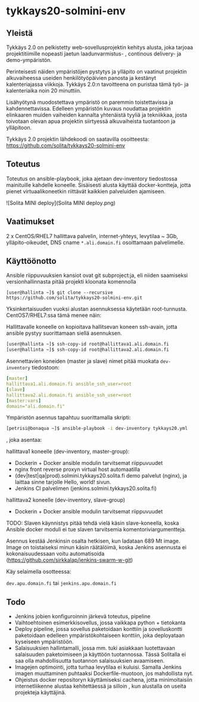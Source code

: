 # tykkays20-solmini-env

## Yleistä

Tykkäys 2.0 on pelkistetty web-sovellusprojektin kehitys alusta, joka tarjoaa projektitiimille nopeasti jaetun laadunvarmistus- , continous delivery- ja demo-ympäristön.

Perinteisesti näiden ympäristöjen pystytys ja ylläpito on vaatinut projektin alkuvaiheessa useiden henkilötyöpäivien panosta ja kestänyt kalenteriajassa viikkoja. Tykkäys 2.0:n tavoitteena on puristaa tämä työ- ja kalenteriaika noin 20 minuttiin.

Lisähyötynä muodostettava ympäristö on paremmin toistettavissa ja kahdennettavissa. Edelleen ympäristön kuvaus noudattaa projektin elinkaaren muiden vaiheiden kannalta yhtenäistä tyyliä ja tekniikkaa, josta toivotaan olevan apua projektin siirtyessä alkuvaiheista tuotantoon ja ylläpitoon.

Tykkäys 2.0 projektin lähdekoodi on saatavilla osoitteesta:
https://github.com/solita/tykkays20-solmini-env

## Toteutus

Toteutus on ansible-playbook, joka ajetaan dev-inventory tiedostossa mainituille kahdelle koneelle. Sisäisesti alusta käyttää docker-kontteja, jotta pienet virtuaalikoneetkin riittävät kaikkien palveluiden ajamiseen.

![Solita MINI deploy](Solita MINI deploy.png)

## Vaatimukset

2 x CentOS/RHEL7 hallittava palvelin, internet-yhteys, levytilaa ~ 3Gb, ylläpito-oikeudet, DNS cname `*.ali.domain.fi` osoittamaan palvelimelle.

## Käyttöönotto

Ansible riippuvuuksien kansiot ovat git subproject:ja, eli niiden saamiseksi versionhallinnasta pitää projekti kloonata komennolla

`[user@hallinta ~]$ git clone --recursive https://github.com/solita/tykkays20-solmini-env.git`

Yksinkertaisuuden vuoksi alustan asennuksessa käytetään root-tunnusta.
CentOS7/RHEL7:ssa tämä menee näin:

Hallittavalle koneelle on kopioitava hallitsevan koneen ssh-avain, jotta ansible pystyy suorittamaan siellä asennuksen.
````bash
[user@hallinta ~]$ ssh-copy-id root@hallittava1.ali.domain.fi
[user@hallinta ~]$ ssh-copy-id root@hallittava2.ali.domain.fi
````

Asennettavien koneiden (master ja slave) nimet pitää muokata `dev-inventory` tiedostoon:

````yaml
[master]
hallittava1.ali.domain.fi ansible_ssh_user=root
[slave]
hallittava2.ali.domain.fi ansible_ssh_user=root
[master:vars]
domain="ali.domain.fi"
````

Ympäristön asennus tapahtuu suorittamalla skripti:

````bash
[petrisi@bonaqua ~]$ ansible-playbook -i dev-inventory tykkays20.yml
````

, joka asentaa:

hallittava1 koneelle (dev-inventory, master-group):
 - Dockerin + Docker ansible modulin tarvitsemat riippuvuudet
 - nginx front reverse proxyn virtual host automaatilla
 - (dev|test|qa|prod).solmini.tykkays20.solita.fi demo palvelut (nginx), ja laittaa sinne tarjolle Hello, world! sivun.
 - Jenkins CI palvelimen (jenkins.solmini.tykkays20.solita.fi)

hallittava2 koneelle (dev-inventory, slave-group)
 - Dockerin + Docker ansible modulin tarvitsemat riippuvuudet

TODO: Slaven käynnistys pitää tehdä vielä käsin slave-koneella, koska Ansible docker moduli ei tue slaven tarvitsemia komentoriviargumentteja.

Asennus kestää Jenkinsin osalta hetkisen, kun ladataan 689 Mt image. Image on toistaiseksi minun käsin räätälöimä, koska Jenkins asennusta ei kokonaisuudessaan voitu automatisoida (https://github.com/sirkkalap/jenkins-swarm-w-git)

Käy selaimella osotteessa:

`dev.apu.domain.fi` tai `jenkins.apu.domain.fi`

## Todo

- Jenkins jobien konfiguroinnin järkevä toteutus, pipeline
- Vaihtoehtoinen esimerkkisovellus, jossa vaikkapa python + tietokanta
- Deploy pipeline, jossa sovellus paketoidaan konttiin ja sovelluskontti paketoidaan edelleen ympäristökohtaiseen konttiin, joka deployataan kyseiseen ympäristöön.
- Salaisuuksien hallintamalli, jossa mm. tuki asiakkaan luotettavaan salaisuuden paketoimiseen ja käyttöön tuotannossa. Tässä Solitalla ei saa olla mahdollisuutta tuotannon salaisuuksien avaamiseen.
- Imagejen optimointi, jotta turhaa levytilaa ei kuluisi. Samalla Jenkins imagen muuttaminen puhtaaksi Dockerfile-muotoon, jos mahdollista nyt.
- Ohjeistus docker repositoryn käyttämiseksi cachena, jotta minimoitaisiin internetliikenne alustaa kehitettäessä ja silloin , kun alustalla on useita projekteja käyttäjinä.